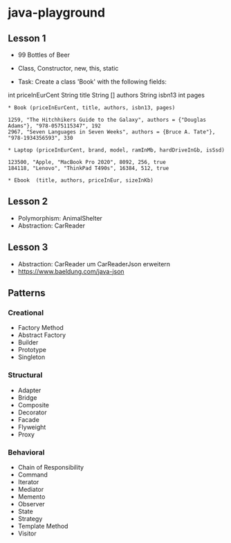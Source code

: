 # java-playground

## Lesson 1

* 99 Bottles of Beer
* Class, Constructor, new, this, static

* Task: Create a class 'Book' with the following fields:

int priceInEurCent
String title
String [] authors
String isbn13
int pages


```
* Book (priceInEurCent, title, authors, isbn13, pages)

1259, "The Hitchhikers Guide to the Galaxy", authors = {"Douglas Adams"}, "978-0575115347", 192
2967, "Seven Languages in Seven Weeks", authors = {Bruce A. Tate"}, "978-1934356593", 330

* Laptop (priceInEurCent, brand, model, ramInMb, hardDriveInGb, isSsd)

123500, "Apple, "MacBook Pro 2020", 8092, 256, true 
184118, "Lenovo", "ThinkPad T490s", 16384, 512, true

* Ebook  (title, authors, priceInEur, sizeInKb)
```

## Lesson 2

* Polymorphism: AnimalShelter
* Abstraction: CarReader

## Lesson 3

* Abstraction: CarReader um CarReaderJson erweitern
* https://www.baeldung.com/java-json


## Patterns
### Creational
* Factory Method
* Abstract Factory
* Builder
* Prototype
* Singleton
### Structural
* Adapter
* Bridge
* Composite
* Decorator
* Facade
* Flyweight
* Proxy
### Behavioral
* Chain of Responsibility
* Command
* Iterator
* Mediator
* Memento
* Observer
* State
* Strategy
* Template Method
* Visitor
